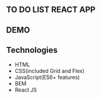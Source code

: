 ## TO DO LIST REACT APP

## DEMO



## Technologies
- HTML
- CSS(included Grid and Flex)
- JavaScript(ES6+ features)
- BEM
- React JS

